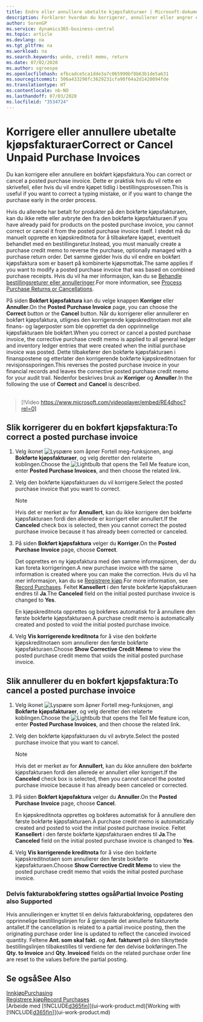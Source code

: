 ```yaml
---
title: Endre eller annullere ubetalte kjøpsfakturaer | Microsoft-dokumentasjon
description: Forklarer hvordan du korrigerer, annullerer eller angrer en bokført kjøpsfaktura og oppretter en kjøpskreditnota automatisk.
author: SorenGP
ms.service: dynamics365-business-central
ms.topic: article
ms.devlang: na
ms.tgt_pltfrm: na
ms.workload: na
ms.search.keywords: undo, credit memo, return
ms.date: 07/02/2020
ms.author: sgroespe
ms.openlocfilehash: efbcadce5ca1dde3a7c065990bf8b63b1de5a631
ms.sourcegitcommit: 506a433298fc3629231cfa98f64a2d1428094fde
ms.translationtype: HT
ms.contentlocale: nb-NO
ms.lasthandoff: 07/03/2020
ms.locfileid: "3534724"
---
```

# <a name="correct-or-cancel-unpaid-purchase-invoices"></a><span data-ttu-id="81ea5-103">Korrigere eller annullere ubetalte kjøpsfakturaer</span><span class="sxs-lookup"><span data-stu-id="81ea5-103">Correct or Cancel Unpaid Purchase Invoices</span></span>

<span data-ttu-id="81ea5-104">Du kan korrigere eller annullere en bokført kjøpsfaktura.</span><span class="sxs-lookup"><span data-stu-id="81ea5-104">You can correct or cancel a posted purchase invoice.</span></span> <span data-ttu-id="81ea5-105">Dette er praktisk hvis du vil rette en skrivefeil, eller hvis du vil endre kjøpet tidlig i bestillingsprosessen.</span><span class="sxs-lookup"><span data-stu-id="81ea5-105">This is useful if you want to correct a typing mistake, or if you want to change the purchase early in the order process.</span></span>

<span data-ttu-id="81ea5-106">Hvis du allerede har betalt for produkter på den bokførte kjøpsfakturaen, kan du ikke rette eller avbryte den fra den bokførte kjøpsfakturaen.</span><span class="sxs-lookup"><span data-stu-id="81ea5-106">If you have already paid for products on the posted purchase invoice, you cannot correct or cancel it from the posted purchase invoice itself.</span></span> <span data-ttu-id="81ea5-107">I stedet må du manuelt opprette en kjøpskreditnota for å tilbakeføre kjøpet, eventuelt behandlet med en bestillingsretur.</span><span class="sxs-lookup"><span data-stu-id="81ea5-107">Instead, you must manually create a purchase credit memo to reverse the purchase, optionally managed with a purchase return order.</span></span> <span data-ttu-id="81ea5-108">Det samme gjelder hvis du vil endre en bokført kjøpsfaktura som er basert på kombinerte kjøpsmottak.</span><span class="sxs-lookup"><span data-stu-id="81ea5-108">The same applies if you want to modify a posted purchase invoice that was based on combined purchase receipts.</span></span> <span data-ttu-id="81ea5-109">Hvis du vil ha mer informasjon, kan du se [Behandle bestillingsreturer eller annulleringer](purchasing-how-process-purchase-returns-cancellations.md).</span><span class="sxs-lookup"><span data-stu-id="81ea5-109">For more information, see [Process Purchase Returns or Cancellations](purchasing-how-process-purchase-returns-cancellations.md).</span></span>

<span data-ttu-id="81ea5-110">På siden **Bokført kjøpsfaktura** kan du velge knappen **Korriger** eller **Annuller**.</span><span class="sxs-lookup"><span data-stu-id="81ea5-110">On the **Posted Purchase Invoice** page, you can choose the **Correct** button or the **Cancel** button.</span></span> <span data-ttu-id="81ea5-111">Når du korrigerer eller annullerer en bokført kjøpsfaktura, utlignes den korrigerende kjøpskreditnotaen mot alle finans- og lagerposter som ble opprettet da den opprinnelige kjøpsfakturaen ble bokført.</span><span class="sxs-lookup"><span data-stu-id="81ea5-111">When you correct or cancel a posted purchase invoice, the corrective purchase credit memo is applied to all general ledger and inventory ledger entries that were created when the initial purchase invoice was posted.</span></span> <span data-ttu-id="81ea5-112">Dette tilbakefører den bokførte kjøpsfakturaen i finanspostene og etterlater den korrigerende bokførte kjøpskreditnotaen for revisjonssporingen.</span><span class="sxs-lookup"><span data-stu-id="81ea5-112">This reverses the posted purchase invoice in your financial records and leaves the corrective posted purchase credit memo for your audit trail.</span></span> <span data-ttu-id="81ea5-113">Nedenfor beskrives bruk av **Korriger** og **Annuller**.</span><span class="sxs-lookup"><span data-stu-id="81ea5-113">In the following the use of **Correct** and **Cancel** is described.</span></span>
<br><br>
> [!Video https://www.microsoft.com/videoplayer/embed/RE4dhoc?rel=0]

## <a name="to-correct-a-posted-purchase-invoice"></a><span data-ttu-id="81ea5-114">Slik korrigerer du en bokført kjøpsfaktura:</span><span class="sxs-lookup"><span data-stu-id="81ea5-114">To correct a posted purchase invoice</span></span>
1. <span data-ttu-id="81ea5-115">Velg ikonet ![Lyspære som åpner Fortell meg-funksjonen](media/ui-search/search_small.png "Fortell hva du vil gjøre"), angi **Bokførte kjøpsfakturaer**, og velg deretter den relaterte koblingen.</span><span class="sxs-lookup"><span data-stu-id="81ea5-115">Choose the ![Lightbulb that opens the Tell Me feature](media/ui-search/search_small.png "Tell me what you want to do") icon, enter **Posted Purchase Invoices**, and then choose the related link.</span></span>  
2. <span data-ttu-id="81ea5-116">Velg den bokførte kjøpsfakturaen du vil korrigere.</span><span class="sxs-lookup"><span data-stu-id="81ea5-116">Select the posted purchase invoice that you want to correct.</span></span>  

    > [!NOTE]  
    >   <span data-ttu-id="81ea5-117">Hvis det er merket av for **Annullert**, kan du ikke korrigere den bokførte kjøpsfakturaen fordi den allerede er korrigert eller annullert.</span><span class="sxs-lookup"><span data-stu-id="81ea5-117">If the **Canceled** check box is selected, then you cannot correct the posted purchase invoice because it has already been corrected or canceled.</span></span>
3. <span data-ttu-id="81ea5-118">På siden **Bokført kjøpsfaktura** velger du **Korriger**.</span><span class="sxs-lookup"><span data-stu-id="81ea5-118">On the **Posted Purchase Invoice** page, choose **Correct**.</span></span>

    <span data-ttu-id="81ea5-119">Det opprettes en ny kjøpsfaktura med den samme informasjonen, der du kan foreta korrigeringen.</span><span class="sxs-lookup"><span data-stu-id="81ea5-119">A new purchase invoice with the same information is created where you can make the correction.</span></span> <span data-ttu-id="81ea5-120">Hvis du vil ha mer informasjon, kan du se [Registrere kjøp](purchasing-how-record-purchases.md).</span><span class="sxs-lookup"><span data-stu-id="81ea5-120">For more information, see [Record Purchases](purchasing-how-record-purchases.md).</span></span> <span data-ttu-id="81ea5-121">Feltet **Kansellert** i den første bokførte kjøpsfakturaen endres til **Ja**.</span><span class="sxs-lookup"><span data-stu-id="81ea5-121">The **Canceled** field on the initial posted purchase invoice is changed to **Yes**.</span></span>

    <span data-ttu-id="81ea5-122">En kjøpskreditnota opprettes og bokføres automatisk for å annullere den første bokførte kjøpsfakturaen.</span><span class="sxs-lookup"><span data-stu-id="81ea5-122">A purchase credit memo is automatically created and posted to void the initial posted purchase invoice.</span></span>
4. <span data-ttu-id="81ea5-123">Velg **Vis korrigerende kreditnota** for å vise den bokførte kjøpskreditnotaen som annullerer den første bokførte kjøpsfakturaen.</span><span class="sxs-lookup"><span data-stu-id="81ea5-123">Choose **Show Corrective Credit Memo** to view the posted purchase credit memo that voids the initial posted purchase invoice.</span></span>

## <a name="to-cancel-a-posted-purchase-invoice"></a><span data-ttu-id="81ea5-124">Slik annullerer du en bokført kjøpsfaktura:</span><span class="sxs-lookup"><span data-stu-id="81ea5-124">To cancel a posted purchase invoice</span></span>
1. <span data-ttu-id="81ea5-125">Velg ikonet ![Lyspære som åpner Fortell meg-funksjonen](media/ui-search/search_small.png "Fortell hva du vil gjøre"), angi **Bokførte kjøpsfakturaer**, og velg deretter den relaterte koblingen.</span><span class="sxs-lookup"><span data-stu-id="81ea5-125">Choose the ![Lightbulb that opens the Tell Me feature](media/ui-search/search_small.png "Tell me what you want to do") icon, enter **Posted Purchase Invoices**, and then choose the related link.</span></span>  
2. <span data-ttu-id="81ea5-126">Velg den bokførte kjøpsfakturaen du vil avbryte.</span><span class="sxs-lookup"><span data-stu-id="81ea5-126">Select the posted purchase invoice that you want to cancel.</span></span>

    > [!NOTE]  
    >   <span data-ttu-id="81ea5-127">Hvis det er merket av for **Annullert**, kan du ikke annullere den bokførte kjøpsfakturaen fordi den allerede er annullert eller korrigert.</span><span class="sxs-lookup"><span data-stu-id="81ea5-127">If the **Canceled** check box is selected, then you cannot cancel the posted purchase invoice because it has already been canceled or corrected.</span></span>
3. <span data-ttu-id="81ea5-128">På siden **Bokført kjøpsfaktura** velger du **Annuller**.</span><span class="sxs-lookup"><span data-stu-id="81ea5-128">On the **Posted Purchase Invoice** page, choose **Cancel**.</span></span>

    <span data-ttu-id="81ea5-129">En kjøpskreditnota opprettes og bokføres automatisk for å annullere den første bokførte kjøpsfakturaen.</span><span class="sxs-lookup"><span data-stu-id="81ea5-129">A purchase credit memo is automatically created and posted to void the initial posted purchase invoice.</span></span> <span data-ttu-id="81ea5-130">Feltet **Kansellert** i den første bokførte kjøpsfakturaen endres til **Ja**.</span><span class="sxs-lookup"><span data-stu-id="81ea5-130">The **Canceled** field on the initial posted purchase invoice is changed to **Yes**.</span></span>
4. <span data-ttu-id="81ea5-131">Velg **Vis korrigerende kreditnota** for å vise den bokførte kjøpskreditnotaen som annullerer den første bokførte kjøpsfakturaen.</span><span class="sxs-lookup"><span data-stu-id="81ea5-131">Choose **Show Corrective Credit Memo** to view the posted purchase credit memo that voids the initial posted purchase invoice.</span></span>

### <a name="partial-invoice-posting-also-supported"></a><span data-ttu-id="81ea5-132">Delvis fakturabokføring støttes også</span><span class="sxs-lookup"><span data-stu-id="81ea5-132">Partial Invoice Posting also Supported</span></span>
<span data-ttu-id="81ea5-133">Hvis annulleringen er knyttet til en delvis fakturabokføring, oppdateres den opprinnelige bestillingslinjen for å gjenspeile det annullerte fakturerte antallet.</span><span class="sxs-lookup"><span data-stu-id="81ea5-133">If the cancellation is related to a partial invoice posting, then the originating purchase order line is updated to reflect the canceled invoiced quantity.</span></span> <span data-ttu-id="81ea5-134">Feltene **Ant. som skal fakt.** og **Ant. fakturert** på den tilknyttede bestillingslinjen tilbakestilles til verdiene før den delvise bokføringen.</span><span class="sxs-lookup"><span data-stu-id="81ea5-134">The **Qty. to Invoice** and **Qty. Invoiced** fields on the related purchase order line are reset to the values before the partial posting.</span></span>

## <a name="see-also"></a><span data-ttu-id="81ea5-135">Se også</span><span class="sxs-lookup"><span data-stu-id="81ea5-135">See Also</span></span>
[<span data-ttu-id="81ea5-136">Innkjøp</span><span class="sxs-lookup"><span data-stu-id="81ea5-136">Purchasing</span></span>](purchasing-manage-purchasing.md)  
[<span data-ttu-id="81ea5-137">Registrere kjøp</span><span class="sxs-lookup"><span data-stu-id="81ea5-137">Record Purchases</span></span>](purchasing-how-record-purchases.md)  
<span data-ttu-id="81ea5-138">[Arbeide med [!INCLUDE[d365fin](includes/d365fin_md.md)]](ui-work-product.md)</span><span class="sxs-lookup"><span data-stu-id="81ea5-138">[Working with [!INCLUDE[d365fin](includes/d365fin_md.md)]](ui-work-product.md)</span></span>
